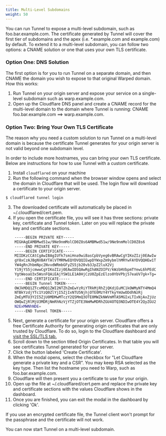 ```yaml
---
title: Multi-Level Subdomains
weight: 50
---
```



You can run Tunnel to expose a multi-level subdomain, such as foo.bar.example.com. The certificate generated by Tunnel will cover the first tier of subdomains and the apex (i.e. \*.example.com and example.com) by default. To extend it to a multi-level subdomain, you can follow two options: a CNAME solution or one that uses your own TLS certificate.

### Option One: DNS Solution

The first option is for you to run Tunnel on a separate domain, and then CNAME the domain you wish to expose to that original Warped domain. How this works:

1. Run Tunnel on your origin server and expose your service on a single-level subdomain such as warp.example.com.
2. Open up the Cloudflare DNS panel and create a CNAME record for the multi-level domain to the domain where Tunnel is running: CNAME foo.bar.example.com ==> warp.example.com.

### Option Two: Bring Your Own TLS Certificate

The reason why you need a custom solution to run Tunnel on a multi-level domain is because the certificate Tunnel generates for your origin server is not valid beyond one subdomain level.

In order to include more hostnames, you can bring your own TLS certificate. Below are instructions for how to use Tunnel with a custom certificate.

1. Install `cloudflared` on your machine
2. Run the following command when the browser window opens and select the domain in Cloudflare that will be used. The login flow will download a certificate to your origin server.

```bash
$ cloudflared tunnel login
```

3. The downloaded certificate will automatically be placed in ~/.cloudflared/cert.pem.
4. If you open the certificate file, you will see it has three sections: private key, certificate and Tunnel token. Later on you will replace the private key and certificate sections.

```bash
    -----BEGIN PRIVATE KEY-----
    MIGHAgEAMBMwd51w/9Ne9nmMolCD0Z8s6AMBMwd51w/9Ne9nmMolCD0Z8s6
    -----END PRIVATE KEY-----
    -----BEGIN CERTIFICATE-----
    MIIDKzCCAtCgAwIBAgIUfk7smiHna9wiBasCpbVyeg6vBRAwCgYIKoZIzj0EAwIw
    gY8xCzAJBgNVBAYTAlVTMRMwEQYDVQQIEwpDYWxpZm9ybmlhMRYwFAYDVQQHEw1T
    YW4gRnJhbmNpc2NvvdWRmbGFyZS5jb20vb3JpZ2luX2Vj
    Y19jYS5jcmwwCgYIKoZIzj0EAwIDSQAwRgIhANZOIFV/kWzbHVbpmTYewL6hPEdC
    YgtWeoaU3x5WsnFQAiEAjYSW1LE1A0HjCzU0ZpEzElzo0YbVPbj57eaUV7gk+Tg=
    -----END CERTIFICATE-----
    -----BEGIN Tunnel TOKEN-----
    OWJkMDQ1ZTcxMDQ1ZWI2NTZhZmEwYzRiYTRkMjRhZjQKdjEuMC1kOWMyNTY4MmQ4
    NTBkYzdjYTc1YzQ0ZlYjI5ZjIxNTU5NjhjOTE0MzY4YTkyYmUwODdhNzRj
    ZmEyMTU3Y2I5ZjU0MDMwMTczY2Q5MmQ3OTE0MWZkNWVmMTA5MGIxLTIxNjAxZjUz
    OWQwZjRlMjU3MDRjNmRhNzVjYTZjOTE3NmMwMDRhZGU4OTQ3NDIwOTE4Y2QyZGU2
    N2ExMWNhNDE=
    -----END Tunnel TOKEN-----
```

5. Next, generate a certificate for your origin server. Cloudflare offers a free Certificate Authority for generating origin certificates that are only trusted by Cloudflare. To do so, login to the Cloudflare dashboard and [visit the SSL/TLS tab.](https://dash.cloudflare.com?to=/:account/:zone/ssl-tls/origin)
6. Scroll down to the section titled Origin Certificates. In that table you will see certificates Tunnel generated for your server.
7. Click the button labeled 'Create Certificate'.
8. When the modal opens, select the checkbox for "Let Cloudflare generate a private key and a CSR". You may keep RSA selected as the key type. Then list the hostname you need to Warp, such as foo.bar.example.com.
9. Cloudflare will then present you a certificate to use for your origin.
10. Open up the file at ~/.cloudflared/cert.pem and replace the private key and certificate sections with the values Cloudflare shows in the dashboard.
11. Once you are finished, you can exit the modal in the dashboard by clicking 'Ok'.

<Aside>

If you use an encrypted certificate file, the Tunnel client won't prompt for the passphrase and the certificate will not work.
</Aside>

You can now start Tunnel on a multi-level subdomain.